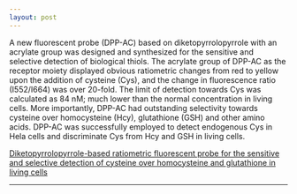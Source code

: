 ```yaml
---
layout: post
---
```


A new fluorescent probe (DPP-AC) based on diketopyrrolopyrrole with an acrylate group was designed and synthesized for the sensitive and selective detection of biological thiols. The acrylate group of DPP-AC as the receptor moiety displayed obvious ratiometric changes from red to yellow upon the addition of cysteine (Cys), and the change in fluorescence ratio (I552/I664) was over 20-fold. The limit of detection towards Cys was calculated as 84 nM; much lower than the normal concentration in living cells. More importantly, DPP-AC had outstanding selectivity towards cysteine over homocysteine (Hcy), glutathione (GSH) and other amino acids. DPP-AC was successfully employed to detect endogenous Cys in Hela cells and discriminate Cys from Hcy and GSH in living cells.

[Diketopyrrolopyrrole-based ratiometric fluorescent probe for the sensitive and selective detection of cysteine over homocysteine and glutathione in living cells](https://pubs.rsc.org/en/content/articlehtml/2016/ra/c5ra25220b)

---

